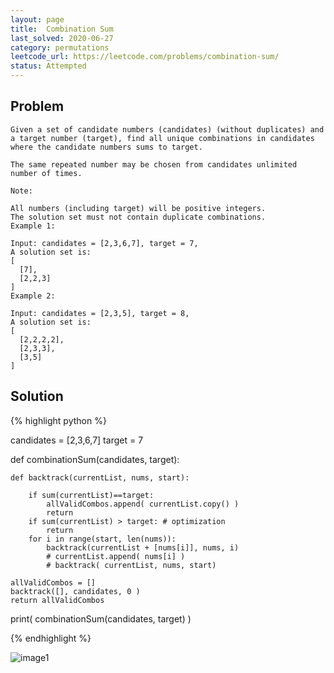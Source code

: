 ```yaml
---
layout: page
title:  Combination Sum
last_solved: 2020-06-27
category: permutations
leetcode_url: https://leetcode.com/problems/combination-sum/
status: Attempted
---
```


Problem
-------

```
Given a set of candidate numbers (candidates) (without duplicates) and a target number (target), find all unique combinations in candidates where the candidate numbers sums to target.

The same repeated number may be chosen from candidates unlimited number of times.

Note:

All numbers (including target) will be positive integers.
The solution set must not contain duplicate combinations.
Example 1:

Input: candidates = [2,3,6,7], target = 7,
A solution set is:
[
  [7],
  [2,2,3]
]
Example 2:

Input: candidates = [2,3,5], target = 8,
A solution set is:
[
  [2,2,2,2],
  [2,3,3],
  [3,5]
]

```

Solution
----------

{% highlight python %}

candidates = [2,3,6,7]
target = 7

def combinationSum(candidates, target):
    
    def backtrack(currentList, nums, start):
        
        if sum(currentList)==target:
            allValidCombos.append( currentList.copy() )
            return 
        if sum(currentList) > target: # optimization
            return
        for i in range(start, len(nums)):
            backtrack(currentList + [nums[i]], nums, i)
            # currentList.append( nums[i] )
            # backtrack( currentList, nums, start)
    
    allValidCombos = []
    backtrack([], candidates, 0 )
    return allValidCombos

print( combinationSum(candidates, target) )

{% endhighlight %}


![image1]()